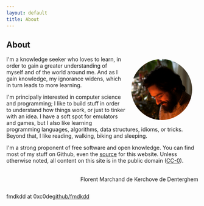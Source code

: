 ```yaml
---
layout: default
title: About
---
```


<style>
img[alt='My face'] {
	border-radius: 100rem;
	width: 10rem;
	margin: 0.5rem 1rem;
	float: right;
}

#sig {
	margin-top: 2rem;
	margin-left: auto;
	margin-right: 0;

	width: fit-content;
	width: -moz-fit-content;
	width: -webkit-fit-content;
}

#contact {
    display: flex;
}
</style>

## About

![My face](img/me.png)

I'm a knowledge seeker who loves to learn, in order to gain a greater
understanding of myself and of the world around me.  And as I gain knowledge, my
ignorance widens, which in turn leads to more learning.

I'm principally interested in computer science and programming; I like to build
stuff in order to understand how things work, or just to tinker with an idea.  I
have a soft spot for emulators and games, but I also like learning programming
languages, algorithms, data structures, idioms, or tricks.  Beyond that, I like
reading, walking, biking and sleeping.

I'm a strong proponent of free software and open knowledge.  You can find most
of my stuff on Github, even the [source][] for this website.  Unless otherwise
noted, all content on this site is in the public domain ([CC-0][]).

<div id="sig">
<p id="name">Florent Marchand de Kerchove de Denterghem</p>
</div>

<div id="contact">
<p id="mail">fmdkdd at 0xc0de</p>
<p id="github"><a href="https://github.com/fmdkdd/">github/fmdkdd</a></p>
</div>

[source]: https://www.github.com/fmdkdd/fmdkdd.github.com
[CC-0]: https://creativecommons.org/publicdomain/zero/1.0/
